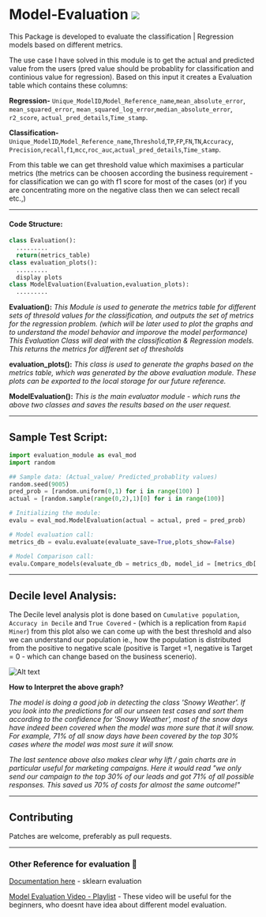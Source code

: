 # Model-Evaluation        ![](https://img.shields.io/badge/Haribaskar-Dhanabalan-brightgreen.svg?colorB=#ADFF2F)

This Package is developed to evaluate the classification | Regression models based on different metrics.

The use case I have solved in this module is to get the actual and predicted value from the users (pred value should be probablity for
classification and continious value for regression). Based on this input it creates a Evaluation table which contains these columns:

**Regression-** `Unique_ModelID`,`Model_Reference_name`,`mean_absolute_error`, `mean_squared_error`, `mean_squared_log_error`,`median_absolute_error`, `r2_score`, `actual_pred_details`,`Time_stamp`.

**Classification-** `Unique_ModelID`,`Model_Reference_name`,`Threshold`,`TP`,`FP`,`FN`,`TN`,`Accuracy`,
`Precision`,`recall`,`f1`,`mcc`,`roc_auc`,`actual_pred_details`,`Time_stamp`.

From this table we can get threshold value which maximises a particular metrics (the metrics can be choosen according the business requirement - for classification we can go with f1 score for most of the cases (or) if you are concentrating more on the negative 
class then we can select recall etc.,)

---
#### Code Structure:
```python
class Evaluation():
  .........
  return(metrics_table)
class evaluation_plots():
  .........
  display plots
class ModelEvaluation(Evaluation,evaluation_plots):
  .........
```

**Evaluation():**
*This Module is used to generate the metrics table for different sets of thresold values for the classification, and
outputs the set of metrics for the regression problem. (which will be later used to plot the graphs and to understand
the model behavior and imporove the model performance)
This Evaluation Class will deal with the classification & Regression models.
This returns the metrics for different set of thresholds*

**evaluation_plots():**
*This class is used to generate the graphs based on the metrics table, which was generated by the above evaluation 
module. These plots can be exported to the local storage for our future reference.*

**ModelEvaluation():**
*This is the main evaluator module - which runs the above two classes and saves the results based on the user request.*

---
## Sample Test Script:

```python
import evaluation_module as eval_mod
import random

## Sample data: (Actual_value/ Predicted_probablity values)
random.seed(9005)
pred_prob = [random.uniform(0,1) for i in range(100) ]
actual = [random.sample(range(0,2),1)[0] for i in range(100)]

# Initializing the module:
evalu = eval_mod.ModelEvaluation(actual = actual, pred = pred_prob)

# Model evaluation call:
metrics_db = evalu.evaluate(evaluate_save=True,plots_show=False)

# Model Comparison call:
evalu.Compare_models(evaluate_db = metrics_db, model_id = [metrics_db['Unique_ModelID'][0]],comparison_metrics = ['Accuracy','mcc'])
```
---

## Decile level Analysis:

The Decile level analysis plot is done based on `Cumulative population`, `Accuracy in Decile` and `True Covered` - (which is a replication from `Rapid Miner`) from this plot also we can come up with the best threshold and also we can understand our population ie., how the population is distributed from the positive to negative scale (positive is Target =1, negative is Target = 0 - which can change based on the business scenerio).

![Alt text](https://us.v-cdn.net/6030995/uploads/lithium_attachments/image/serverpage/image-id/3131iAC6D608E14231F98/question.png?raw=true "Sample decile plot from rapid miner")

**How to Interpret the above graph?** 

*The model is doing a good job in detecting the class 'Snowy Weather'.  If you look into the predictions for all our unseen test cases and sort them according to the confidence for 'Snowy Weather', most of the snow days have indeed been covered when the model was more sure that it will snow.  For example, 71% of all snow days have been covered by the top 30% cases where the model was most sure it will snow.*

*The last sentence above also makes clear why lift / gain charts are in particular useful for marketing campaigns.  Here it would read "we only send our campaign to the top 30% of our leads and got 71% of all possible responses.  This saved us 70% of costs for almost the same outcome!"*

---
## Contributing

Patches are welcome, preferably as pull requests.

---
### Other Reference for evaluation 📖
[Documentation here](http://edublancas.github.io/sklearn-evaluation) - sklearn evaluation 

[Model Evaluation Video - Playlist](https://www.youtube.com/playlist?list=PLea0WJq13cnCZZ3sXVEZ2OE5CLeZUlCmm) - These video will be useful for the beginners, who doesnt have idea about different model evaluation.

